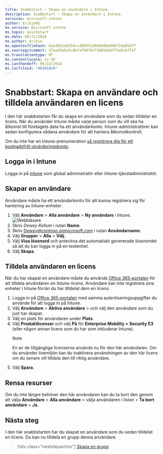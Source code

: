 ```yaml
---
title: Snabbstart – Skapa en användare i Intune
description: Snabbstart – Skapa en användare i Intune.
services: microsoft-intune
author: ErikjeMS
ms.service: microsoft-intune
ms.topic: quickstart
ms.date: 09/21/2018
ms.author: erikje
ms.openlocfilehash: 6a1d591e635dccd99551d9b8d40e099724a85d77
ms.sourcegitcommit: 27eed5aba5c8bfafb079171081b68f75a6cbffaf
ms.translationtype: HT
ms.contentlocale: sv-SE
ms.lasthandoff: 09/22/2018
ms.locfileid: "46581810"
---
```

# <a name="quickstart-create-a-user-and-assign-a-license-to-it"></a>Snabbstart: Skapa en användare och tilldela användaren en licens

I den här snabbstarten får du skapa en användare som du sedan tilldelar en licens. När du använder Intune måste varje person som du vill ska ha åtkomst till företagets data ha ett användarkonto. Intune-administratörer kan sedan konfigurera sådana användare för att hantera åtkomstkontroll.

Om du inte har en Intune-prenumeration [så registrera dig för ett kostnadsfritt utvärderingskonto](free-trial-sign-up.md).

## <a name="sign-in-to-intune"></a>Logga in i Intune

Logga in på [Intune](https://aka.ms/intuneportal) som global administratör eller Intune-tjänstadministratör.

## <a name="create-a-user"></a>Skapar en användare

Användare måste ha ett användarkonto för att kunna registrera sig för hantering av Intune-enheter.

1. Välj **Användare** > **Alla användare** > **Ny användare** i Intune.
![Webbläsare](media/quickstart-create-user/create-user.png)
2. Skriv *Dewey Kellum* i rutan **Namn**.
3. Skriv *Dewey@contoso.onmicrosoft.com* i rutan **Användarnamn**.
4. Välj **Grupper** > **Alla** > **Välj**.
5. Välj **Visa lösenord** och anteckna det automatiskt genererade lösenordet så att du kan logga in på en testenhet.
6. Välj **Skapa**.

## <a name="assign-a-license-to-the-user"></a>Tilldela användaren en licens

När du har skapat en användare måste du använda [Office 365-portalen](http://go.microsoft.com/fwlink/p/?LinkId=698854) för att tilldela användaren en Intune-licens. Användare kan inte registrera sina enheter i Intune förrän du har tilldelat dem en licens. 

1. Logga in på [Office 365-portalen](http://go.microsoft.com/fwlink/p/?LinkId=698854) med samma autentiseringsuppgifter du använde för att logga in på Intune.
2. Välj **Användare** > **Aktiva användare** > och välj den användare som du just har skapat.
3. Välj en plats för användaren under **Plats**.
3. Välj **Produktlicenser** och välj **På** för **Enterprise Mobility + Security E3** (eller någon annan licens som du har som inkluderar Intune).
   > [!NOTE]
   > En av de tillgängliga licenserna används nu för den här användaren. Om du använder livemiljön kan du inaktivera användningen av den här licens om du senare vill tilldela den till riktig användare.
5. Välj **Spara**.

## <a name="clean-up-resources"></a>Rensa resurser

Om du inte längre behöver den här användaren kan du ta bort den genom att välja **Användare** > **Alla användare** > välja användaren i listan > **Ta bort användare** > **Ja**.

## <a name="next-steps"></a>Nästa steg

I den här snabbstarten har du skapat en användare som du sedan tilldelat en licens. Du kan nu tilldela en grupp denna användare.

> [!div class="nextstepaction"]
> [Skapa en grupp](quickstart-create-group.md)

